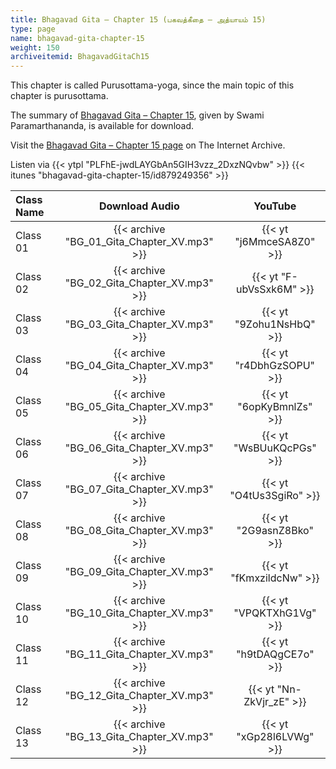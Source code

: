 ```yaml
---
title: Bhagavad Gita – Chapter 15 (பகவத்கீதை – அத்யாயம் 15)
type: page
name: bhagavad-gita-chapter-15
weight: 150
archiveitemid: BhagavadGitaCh15
---
```


This chapter is called Purusottama-yoga, since the main topic of this chapter is purusottama.

The summary of [Bhagavad Gita – Chapter 15](https://archive.org/download/BhagavadGitaSummary/BG_15.pdf), given by Swami Paramarthananda, is available for download.

Visit the [Bhagavad Gita – Chapter 15 page](https://archive.org/details/BhagavadGitaCh15) on The Internet Archive.

Listen via {{< ytpl "PLFhE-jwdLAYGbAn5GIH3vzz_2DxzNQvbw" >}} {{< itunes "bhagavad-gita-chapter-15/id879249356" >}}

Class Name | Download Audio | YouTube
:---|:---:|:---:
Class 01 | {{< archive "BG_01_Gita_Chapter_XV.mp3" >}} | {{< yt "j6MmceSA8Z0" >}}
Class 02 | {{< archive "BG_02_Gita_Chapter_XV.mp3" >}} | {{< yt "F-ubVsSxk6M" >}}
Class 03 | {{< archive "BG_03_Gita_Chapter_XV.mp3" >}} | {{< yt "9Zohu1NsHbQ" >}}
Class 04 | {{< archive "BG_04_Gita_Chapter_XV.mp3" >}} | {{< yt "r4DbhGzSOPU" >}}
Class 05 | {{< archive "BG_05_Gita_Chapter_XV.mp3" >}} | {{< yt "6opKyBmnlZs" >}}
Class 06 | {{< archive "BG_06_Gita_Chapter_XV.mp3" >}} | {{< yt "WsBUuKQcPGs" >}}
Class 07 | {{< archive "BG_07_Gita_Chapter_XV.mp3" >}} | {{< yt "O4tUs3SgiRo" >}}
Class 08 | {{< archive "BG_08_Gita_Chapter_XV.mp3" >}} | {{< yt "2G9asnZ8Bko" >}}
Class 09 | {{< archive "BG_09_Gita_Chapter_XV.mp3" >}} | {{< yt "fKmxzildcNw" >}}
Class 10 | {{< archive "BG_10_Gita_Chapter_XV.mp3" >}} | {{< yt "VPQKTXhG1Vg" >}}
Class 11 | {{< archive "BG_11_Gita_Chapter_XV.mp3" >}} | {{< yt "h9tDAQgCE7o" >}}
Class 12 | {{< archive "BG_12_Gita_Chapter_XV.mp3" >}} | {{< yt "Nn-ZkVjr_zE" >}}
Class 13 | {{< archive "BG_13_Gita_Chapter_XV.mp3" >}} | {{< yt "xGp28l6LVWg" >}}
